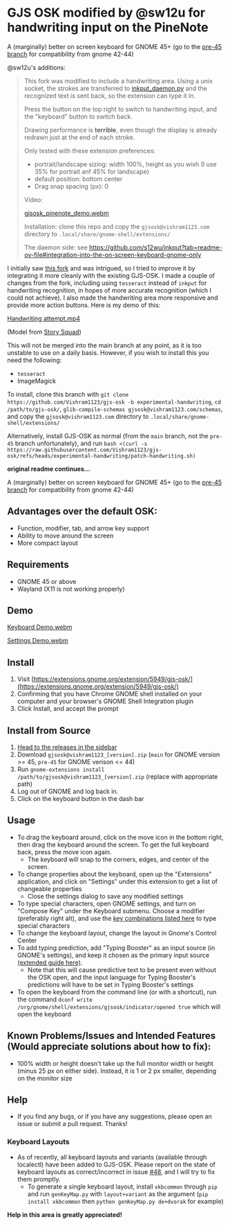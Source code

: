 # GJS OSK modified by @sw12u for handwriting input on the PineNote
A (marginally) better on screen keyboard for GNOME 45+ (go to the [pre-45 branch](https://github.com/Vishram1123/gjs-osk/tree/pre-45) for compatibility from gnome 42-44)

@sw12u's additions:
> This fork was modified to include a handwriting area. Using a unix socket, the strokes are transferred to [inkput_daemon.py](https://github.com/s12wu/inkput/blob/main/inkput_daemon.py) and the recognized text is sent back, so the extension can type it in.
>
> Press the button on the top right to switch to handwriting input, and the "keyboard" button to switch back.
>
> Drawing performance is **terrible**, even though the display is already redrawn just at the end of each stroke.
>
> Only tested with these extension preferences:
> - portrait/landscape sizing: width 100%, height as you wish (I use 35% for portrait anf 45% for landscape)
> - default position: bottom center
> - Drag snap spacing (px): 0
>
> Video:
>
> [gjsosk_pinenote_demo.webm](https://github.com/user-attachments/assets/a1928fe6-ca6f-4288-9017-a13e81f8b952)
>
>
> Installation: clone this repo and copy the `gjsosk@vishram1123.com` directory to `.local/share/gnome-shell/extensions/`
>
> The daemon side: see https://github.com/s12wu/inkput?tab=readme-ov-file#integration-into-the-on-screen-keyboard-gnome-only

I initially saw [this fork](https://github.com/s12wu/gjs-osk) and was intrigued, so I tried to improve it by integrating it more cleanly with the existing GJS-OSK. I made a couple of changes from the fork, including using `tesseract` instead of `inkput` for handwriting recognition, in hopes of more accurate recognition (which I could not achieve). I also made the handwriting area more responsive and provide more action buttons. Here is my demo of this:

[Handwriting attempt.mp4](https://github.com/user-attachments/assets/ece4a1c4-ebf4-44f6-99e3-cc43be1b4170)

(Model from [Story Squad](https://github.com/BloomTech-Labs/scribble-stadium-ds/))

This will not be merged into the main branch at any point, as it is too unstable to use on a daily basis. However, if you wish to install this you need the following:
- `tesseract`
- ImageMagick

To install, clone this branch with `git clone https://github.com/Vishram1123/gjs-osk -b experimental-handwriting`, `cd /path/to/gjs-osk/`, `glib-compile-schemas gjsosk@vishram1123.com/schemas`, and copy the `gjsosk@vishram1123.com` directory to `.local/share/gnome-shell/extensions/`

Alternatively, install GJS-OSK as normal (from the `main` branch, not the `pre-45` branch unfortunately), and run `bash <(curl -s https://raw.githubusercontent.com/Vishram1123/gjs-osk/refs/heads/experimental-handwriting/patch-handwriting.sh)`

**original readme continues...**


A (marginally) better on screen keyboard for GNOME 45+ (go to the [pre-45 branch](https://github.com/Vishram1123/gjs-osk/tree/pre-45) for compatibility from gnome 42-44)

## Advantages over the default OSK:
-	Function, modifier, tab, and arrow key support
-	Ability to move around the screen
-	More compact layout
## Requirements
- GNOME 45 or above
- Wayland (X11 is not working properly)
## Demo
[Keyboard Demo.webm](https://user-images.githubusercontent.com/64966832/210458851-1b91adba-f6e4-4d40-b0d5-dba2c46cc354.webm)

[Settings Demo.webm](https://user-images.githubusercontent.com/64966832/210458854-eb458311-3d3f-4edb-93df-f5b8334d4cbc.webm)

## Install
1. Visit [https://extensions.gnome.org/extension/5949/gjs-osk/](https://extensions.gnome.org/extension/5949/gjs-osk/)
2. Confirming that you have Chrome GNOME shell installed on your computer and your browser's GNOME Shell Integration plugin
3. Click Install, and accept the prompt
## Install from Source
1. [Head to the releases in the sidebar](https://github.com/Vishram1123/gjs-osk/releases/latest)
2. Download `gjsosk@vishram1123_[version].zip` (`main` for GNOME version >= 45, `pre-45` for GNOME verison <= 44)
3. Run `gnome-extensions install /path/to/gjsosk@vishram1123_[version].zip` (replace with appropriate path)
4. Log out of GNOME and log back in. 
5. Click on the keyboard button in the dash bar
## Usage
- To drag the keyboard around, click on the move icon in the bottom right, then drag the keyboard around the screen. To get the full keyboard back, press the move icon again.
  - The keyboard will snap to the corners, edges, and center of the screen.
- To change properties about the keyboard, open up the "Extensions" application, and click on "Settings" under this extension to get a list of changeable properties
  - Close the settings dialog to save any modified settings
- To type special characters, open GNOME settings, and turn on "Compose Key" under the Keyboard submenu. Choose a modifier (preferably right alt), and use the [key combinations listed here](https://en.wikipedia.org/wiki/Compose_key#Common_compose_combinations) to type special characters
- To change the keyboard layout, change the layout in Gnome's Control Center
- To add typing prediction, add "Typing Booster" as an input source (in GNOME's settings), and keep it chosen as the primary input source [(extended guide here)](https://mike-fabian.github.io/ibus-typing-booster/docs/user/).
  - Note that this will cause predictive text to be present even without the OSK open, and the input language for Typing Booster's predictions will have to be set in Typing Booster's settings 
- To open the keyboard from the command line (or with a shortcut), run the command `dconf write /org/gnome/shell/extensions/gjsosk/indicator/opened true` which will open the keyboard 
## Known Problems/Issues and Intended Features (Would appreciate solutions about how to fix):
- 100% width or height doesn't take up the full monitor width or height (minus 25 px on either side). Instead, it is 1 or 2 px smaller, depending on the monitor size
## Help
- If you find any bugs, or if you have any suggestions, please open an issue or submit a pull request. Thanks!
### Keyboard Layouts
- As of recently, all keyboard layouts and variants (available through localectl) have been added to GJS-OSK. Please report on the state of keyboard layouts as correct/incorrect in issue [#48](https://github.com/Vishram1123/gjs-osk/issues/48), and I will try to fix them promptly.
  - To generate a single keyboard layout, install `xkbcommon` through `pip` and run `genKeyMap.py` with `layout+variant` as the argument (`pip install xkbcommon` then `python genKeyMap.py de+dvorak` for example)

**Help in this area is greatly appreciated!**
